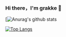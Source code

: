 ### Hi there，I'm grakke 👋

[![Anurag's github stats](https://github-readme-stats.vercel.app/api?username=grakke&show_icons=true&theme=synthwave)

[![Top Langs](https://github-readme-stats.vercel.app/api/top-langs/?username=grakke&layout=compact)](https://github.com/anuraghazra/github-readme-stats)

<!--
**grakke/grakke** is a ✨ _special_ ✨ repository because its `README.md` (this file) appears on your GitHub profile.

Here are some ideas to get you started:

- 🔭 I’m currently working on ...
- 🌱 I’m currently learning ...
- 👯 I’m looking to collaborate on ...
- 🤔 I’m looking for help with ...
- 💬 Ask me about ...
- 📫 How to reach me: ...
- 😄 Pronouns: ...
- ⚡ Fun fact: ...
-->
